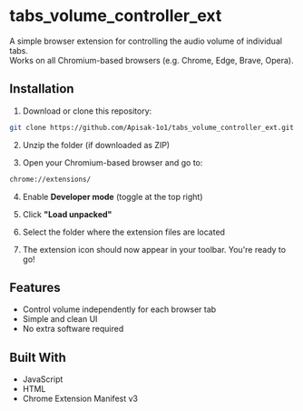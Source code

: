 ﻿# tabs_volume_controller_ext

A simple browser extension for controlling the audio volume of individual tabs.  
Works on all Chromium-based browsers (e.g. Chrome, Edge, Brave, Opera).

## Installation

1. Download or clone this repository:
```sh
git clone https://github.com/Apisak-1o1/tabs_volume_controller_ext.git
```

2. Unzip the folder (if downloaded as ZIP)

3. Open your Chromium-based browser and go to:
```sh
chrome://extensions/
```

4. Enable **Developer mode** (toggle at the top right)

5. Click **"Load unpacked"**

6. Select the folder where the extension files are located

7. The extension icon should now appear in your toolbar. You're ready to go!

## Features

- Control volume independently for each browser tab
- Simple and clean UI
- No extra software required

## Built With

- JavaScript
- HTML
- Chrome Extension Manifest v3
